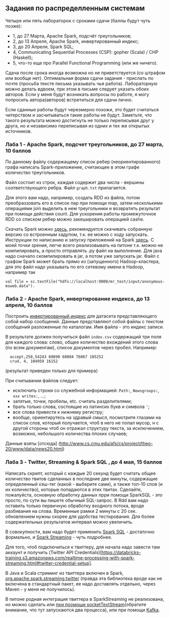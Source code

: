 ## Задания по распределленным системам
Четыре или пять лабораторок с сроками сдачи (баллы будут чуть позже):
- 1,  до 27 Марта, Apache Spark, подсчёт треугольников;
- 2,  до 13 Апреля, Apache Spark, инвертированный индекс;
- 3,  до 20 Апреля, Spark SQL;
- 4, Communicating Sequential Processes (CSP): gopher (Scala) / CHP (Haskell);
- 5, что-то еще про Parallel Functional Programming (или же ничего).

Сдача после срока иногда возможна но не приветствуется (со штрафом или вообще нет). Оптимальная форма сдачи задания - прислать по почте (просьба  тексте письма указывать чья работа). Лабораторную можно делать вдвоем, при этом в письме следует указать обоих авторов. Если у меня будут возникать вопросы по работе, я могу попросить автора(авторов) встретиться для сдачи лично.

Если сданные работы будут черезмерно похожи, это будет считаться читерством и засчитываться такие работы не будут. Заметьте, что такого результата можно достигнуть не только переписывая друг у друга, но и независимо переписывая из одних и тех же открытых источников.

### Лаба 1 - Apache Spark, подсчет треугольников, до 27 марта, 10 баллов

По данному файлу содержащему список ребер (неориентированного) графа написать Spark-приложение, считающее в этом графе количество треугольников.

Файл состоит из строк, каждая содержит два числа - вершины соответствующего ребра. Файл `graph.txt` прилагается.

Для этого вам надо, например, создать RDD из файла, потом преобраззовать его в список пар при помощи map, затем несколькими операциями join выделить в нем треугольники и возвратить результат при помощи действия count. Для ускорения работы промежуточное RDD со списком ребер можно закешировать операцией cashe.

Скачать Spark можно [здесь](http://spark.apache.org/downloads.html), рекомендуется скачивать собранную версию со встроенным хадупом, т.к. ее можно с ходу запускать. Инструкции по написанию и запуску приложений на Spark [здесь](http://spark.apache.org/docs/latest/programming-guide.html). С моей точки зрения, легче всего реализовывать на питоне т.к. можно не компилировать, а просто отправлять .py файл на выполнение. Для java надо сначало скомпилировать в jar, а потом уже запускать jar. Файл с графом Spark может брать прямо из (запущенного) Hadoop-кластера, для это файл надо указывать по его сетевому имени в Hadoop, например так

```
val file = sc.textFile("hdfs://localhost:9000/mr_test/input/anonymous-msweb.data").
```

### Лаба 2 - Apache Spark, инвертирование индекса, до 13 апреля, 10 баллов
Построить [инвертированный индекс](https://ru.wikipedia.org/wiki/Инвертированный_индекс) для датасета представляющего собой набор сообщений. Данные представляют собой файлы с текстом сообщений разложенные по каталогам. Имя файла - это индекс записи.  

В результате должен получиться файл `index.csv` содержащий три поля для каждого слова: слово, общее количество вхождений этого слова (по всем документам), список документов через пробел. Например:

```
  accept,258,54243 60890 60884 76067 105252
  crud, 4, 104959 16152
```
(результат приведен только для примера)

При считывании файлов следует:
  - исключить строки со служебной информацией: `Path:`, `Newsgroups:`, `xxx writes:`, ...;
  - запятые, точки, пробелы, etc. считать разделителями;
  - брать только слова, состоящие из латинсих букв и символа `'`;
  - все слова привести к нижнему регистру;
  - вообще, ориентирутесь на здравый смысл, посмотрите глазами на список слов, который получается, чтоб в него не попал мусор, н с другой стороны чтоб он отражал структуру текста, за исключением, возможно, небольшого количества плохих случаев;


Данные взяты [отсюда] (http://www.cs.cmu.edu/afs/cs/project/theo-20/www/data/news20.html)

### Лаба 3 - Twitter, Streaming & Spark SQL , до 4 мая, 15 баллов

Написать скрипт, который с каждые 20 секунд будет считать общее количество твитов сделанных в последние две минуты, содержащие определенный хэш-тег (какой - выберите сами), а также топ-10 слов (и их количество), которые попадаются в этих твитах. Сделайте, пожалуйста, основную обработку данных прри помощи SparkSQL - это просто, по сути вы пишете обычный SQL-запрос. В Rdd вам надо оставить только первичную обработку входного потока, вроде разбивания на слова. Временные рамки 2 минуты с 20 сек. обновлением нужны скорее для удобства тестирования. Для более содержательных результатов интервал можно увеличить.

В совокупности, вам надо будет применить [Spark SQL](http://spark.apache.org/docs/latest/sql-programming-guide.html) - достаточно формально, и [Spark Streaming](http://spark.apache.org/docs/latest/streaming-programming-guide.html) - чуть подробнее.

Для того, чтоб подключиться к твиттеру, для начала надо завести там аккаунт и получить (Twitter API Credentials)[https://databricks-training.s3.amazonaws.com/realtime-processing-with-spark-streaming.html#twitter-credential-setup].

В Java и Scala стриминг из твиттера включен в Spark, [org.apache.spark.streaming.twitter](https://spark.apache.org/docs/1.6.2/streaming-programming-guide.html#advanced-sources) (правда эта библиотека вроде как не включена в стандартный пакет, ее надо доставлять отдельно, через Maven - у меня не получилось).

В питоне родная интеграция твиттера в SparkStreaming не реализована, но можно сделать или [при поомощи socketTextStream](http://www.awesomestats.in/spark-twitter-stream/)(обратите внимание, что тут запускаются два процесса), или при помощи [Kafka](https://www.rittmanmead.com/blog/2017/01/getting-started-with-spark-streaming-with-python-and-kafka/).







